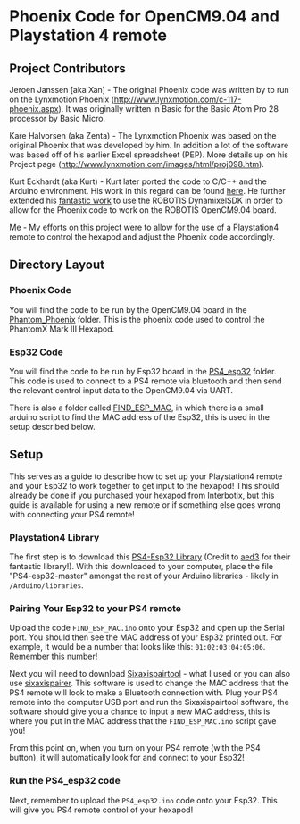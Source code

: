 # Phoenix Code for OpenCM9.04 and Playstation 4 remote

## Project Contributors
Jeroen Janssen [aka Xan] - The original Phoenix code was written by to run on the Lynxmotion Phoenix (http://www.lynxmotion.com/c-117-phoenix.aspx). It was originally written in Basic for the Basic Atom Pro 28 processor by Basic Micro.

Kare Halvorsen (aka Zenta) - The Lynxmotion Phoenix was based on the original Phoenix that was developed by him. In addition a lot of the software was based off of his earlier Excel spreadsheet (PEP). More details up on his Project page (http://www.lynxmotion.com/images/html/proj098.htm).

Kurt Eckhardt (aka Kurt) - Kurt later ported the code to C/C++ and the Arduino environment. His work in this regard can be found [here](https://github.com/KurtE/Arduino_Phoenix_Parts). He further extended his [fantastic work](https://github.com/KurtE/Open_CM_CR_Arduino_Sketches) to use the ROBOTIS DynamixelSDK in order to allow for the Phoenix code to work on the ROBOTIS OpenCM9.04 board.

Me - My efforts on this project were to allow for the use of a Playstation4 remote to control the hexapod and adjust the Phoenix code accordingly.

## Directory Layout

### Phoenix Code
You will find the code to be run by the OpenCM9.04 board in the [Phantom_Phoenix](../Phantom_Phoenix) folder. This is the phoenix code used to control the PhantomX Mark III Hexapod.

### Esp32 Code
You will find the code to be run by Esp32 board in the [PS4_esp32](./PS4_esp32) folder. This code is used to connect to a PS4 remote via bluetooth and then send the relevant control input data to the OpenCM9.04 via UART.

There is also a folder called [FIND_ESP_MAC](./FIND_ESP_MAC), in which there is a small arduino script to find the MAC address of the Esp32, this is used in the setup described below.

## Setup
This serves as a guide to describe how to set up your Playstation4 remote and your Esp32 to work together to get input to the hexapod! This should already be done if you purchased your hexapod from Interbotix, but this guide is available for using a new remote or if something else goes wrong with connecting your PS4 remote!

### Playstation4 Library
The first step is to download this [PS4-Esp32 Library](https://github.com/aed3/PS4-esp32) (Credit to [aed3](https://github.com/aed3) for their fantastic library!). With this downloaded to your computer, place the file "PS4-esp32-master" amongst the rest of your Arduino libraries - likely in `/Arduino/libraries`.

### Pairing Your Esp32 to your PS4 remote
Upload the code `FIND_ESP_MAC.ino` onto your Esp32 and open up the Serial port. You should then see the MAC address of your Esp32 printed out. For example, it would be a number that looks like this: `01:02:03:04:05:06`. Remember this number!

Next you will need to download [Sixaxispairtool](https://sixaxispairtool.software.informer.com/download/) - what I used or you can also use [sixaxispairer](https://github.com/user-none/sixaxispairer). This software is used to change the MAC address that the PS4 remote will look to make a Bluetooth connection with. Plug your PS4 remote into the computer USB port and run the Sixaxispairtool software, the software should give you a chance to input a new MAC address, this is where you put in the MAC address that the `FIND_ESP_MAC.ino` script gave you!

From this point on, when you turn on your PS4 remote (with the PS4 button), it will automatically look for and connect to your Esp32!

### Run the PS4_esp32 code
Next, remember to upload the `PS4_esp32.ino` code onto your Esp32. This will give you PS4 remote control of your hexapod!